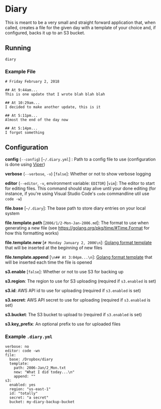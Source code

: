 # Diary

This is meant to be a very small and straight forward application that, when called, creates a file for the given day with a template of your choice and, if configured, backs it up to an S3 bucket.

## Running
```
diary
```

### Example File
```
# Friday February 2, 2018

## At 9:44am...
This is one update that I wrote blah blah blah

## At 10:29am...
I decided to make another update, this is it

## At 5:11pm...
Almost the end of the day now

## At 5:14pm...
I forgot something
```

## Configuration

**config** (`--config`) [`~/.diary.yml`] : Path to a config file to use (configuration is done using [Viper](https://github.com/spf13/viper))

**verbose** (`--verbose`, `-v`) [`false`]: Whether or not to show verbose logging

**editor** (`--editor`, `-v`, environment variable: `EDITOR`) [`vim`]: The editor to start for editing files. This command should stay alive until your done editing (for instance, if you're using Visual Studio Code's `code` commandline util use `code -w`)

**file.base** [`~/.diary`]: The base path to store diary entries on your local system

**file.template.path** [`2006/1/2-Mon-Jan-2006.md`]: The format to use when generating a new file (see https://golang.org/pkg/time/#Time.Format for how this formatting works)

**file.template.new** [`# Monday January 2, 2006\n`]: [Golang format template](https://golang.org/pkg/time/#Time.Format) that will be inserted at the beginning of new files

**file.template.append** [`\n## At 3:04pm...\n`]: [Golang format template](https://golang.org/pkg/time/#Time.Format) that will be inserted each time the file is opened

**s3.enable** [`false`]: Whether or not to use S3 for backing up

**s3.region**: The region to use for S3 uploading (required if `s3.enabled` is set)

**s3.id**: AWS API id to use for uploading (required if `s3.enabled` is set)

**s3.secret**: AWS API secret to use for uploading (required if `s3.enabled` is set)

**s3.bucket**: The S3 bucket to upload to (required if `s3.enabled` is set)

**s3.key_prefix**: An optional prefix to use for uploaded files

### Example `.diary.yml`
```
verbose: no
editor: code -wn
file:
  base: /Dropbox/diary
  template:
    path: 2006-Jan/2_Mon.txt
    new: "What I did today...\n"
    append: ""
s3:
  enabled: yes
  region: "us-east-1"
  id: "totally"
  secret: "a secret"
  bucket: my-diary-backup-bucket
```
